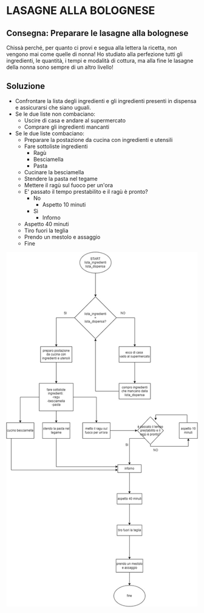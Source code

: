 # LASAGNE ALLA BOLOGNESE [](Soluzione)

## Consegna: Preparare le lasagne alla bolognese 
Chissà perché, per quanto ci provi e segua alla lettera la ricetta, non vengono mai come quelle di nonna! Ho studiato alla perfezione tutti gli ingredienti, le quantità, i tempi e modalità di cottura, ma alla fine le lasagne della nonna sono sempre di un altro livello!

## Soluzione 

- Confrontare la lista degli ingredienti e gli ingredienti presenti in dispensa e assicurarsi che siano uguali. 
- Se le due liste non combaciano: 
    - Uscire di casa e andare al supermercato
    - Comprare gli ingredienti mancanti
- Se le due liste combaciano:
    - Preparare la postazione da cucina con ingredienti e utensili
    - Fare sottoliste ingredienti 
        - Ragù
        - Besciamella
        - Pasta
    - Cucinare la besciamella
    - Stendere la pasta nel tegame
    - Mettere il ragù sul fuoco per un'ora
    - E' passato il tempo prestabilito e il ragù è pronto?
        - No
            - Aspetto 10 minuti
        - Sì 
            - Inforno
    - Aspetto 40 minuti
    - Tiro fuori la teglia
    - Prendo un mestolo e assaggio
    - Fine 



![diagramma di flusso](diagramma_flusso_lasagna.jpg)






